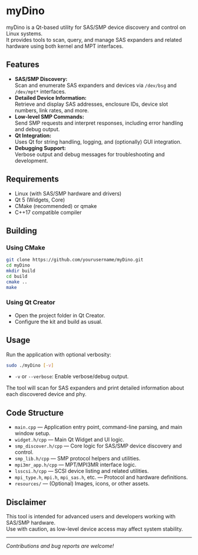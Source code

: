 # myDino

myDino is a Qt-based utility for SAS/SMP device discovery and control on Linux systems.  
It provides tools to scan, query, and manage SAS expanders and related hardware using both kernel and MPT interfaces.

## Features

- **SAS/SMP Discovery:**  
  Scan and enumerate SAS expanders and devices via `/dev/bsg` and `/dev/mpt*` interfaces.
- **Detailed Device Information:**  
  Retrieve and display SAS addresses, enclosure IDs, device slot numbers, link rates, and more.
- **Low-level SMP Commands:**  
  Send SMP requests and interpret responses, including error handling and debug output.
- **Qt Integration:**  
  Uses Qt for string handling, logging, and (optionally) GUI integration.
- **Debugging Support:**  
  Verbose output and debug messages for troubleshooting and development.

## Requirements

- Linux (with SAS/SMP hardware and drivers)
- Qt 5 (Widgets, Core)
- CMake (recommended) or qmake
- C++17 compatible compiler

## Building

### Using CMake

```bash
git clone https://github.com/yourusername/myDino.git
cd myDino
mkdir build
cd build
cmake ..
make
```

### Using Qt Creator

- Open the project folder in Qt Creator.
- Configure the kit and build as usual.

## Usage

Run the application with optional verbosity:

```bash
sudo ./myDino [-v]
```

- `-v` or `--verbose`: Enable verbose/debug output.

The tool will scan for SAS expanders and print detailed information about each discovered device and phy.

## Code Structure

- `main.cpp` — Application entry point, command-line parsing, and main window setup.
- `widget.h/cpp` — Main Qt Widget and UI logic.
- `smp_discover.h/cpp` — Core logic for SAS/SMP device discovery and control.
- `smp_lib.h/cpp` — SMP protocol helpers and utilities.
- `mpi3mr_app.h/cpp` — MPT/MPI3MR interface logic.
- `lsscsi.h/cpp` — SCSI device listing and related utilities.
- `mpi_type.h`, `mpi.h`, `mpi_sas.h`, etc. — Protocol and hardware definitions.
- `resources/` — (Optional) Images, icons, or other assets.

## Disclaimer

This tool is intended for advanced users and developers working with SAS/SMP hardware.  
Use with caution, as low-level device access may affect system stability.

---

_Contributions and bug reports are welcome!_
